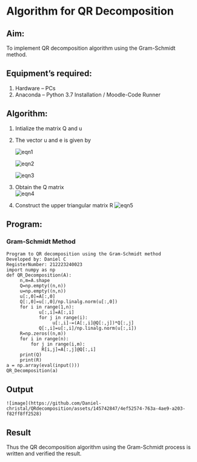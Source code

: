 # Algorithm for QR Decomposition
## Aim:
To implement QR decomposition algorithm using the Gram-Schmidt method.
## Equipment’s required:
1.	Hardware – PCs
2.	Anaconda – Python 3.7 Installation / Moodle-Code Runner
## Algorithm:
1.	Intialize the matrix Q and u
2.	The vector u and e is given by

    ![eqn1](./ex4.jpg)

    ![eqn2](./ex6.jpg)

    ![eqn3](./ex3.jpg)

3.	Obtain the Q matrix   
    ![eqn4](./ex1.jpg)
4.	Construct the upper triangular matrix R
    ![eqn5](./ex2.jpg)



## Program:
### Gram-Schmidt Method
```
Program to QR decomposition using the Gram-Schmidt method
Developed by: Daniel C
RegisterNumber: 212223240023
import numpy as np
def QR_Decomposition(A):
     n,m=A.shape
     Q=np.empty((n,n)) 
     u=np.empty((n,n))
     u[:,0]=A[:,0]
     Q[:,0]=u[:,0]/np.linalg.norm(u[:,0])
     for i in range(1,n):
            u[:,i]=A[:,i]
            for j in range(i):
                 u[:,i]-=(A[:,i]@Q[:,j])*Q[:,j]
            Q[:,i]=u[:,i]/np.linalg.norm(u[:,i])
     R=np.zeros((n,m))
     for i in range(n):
         for j in range(i,m):
             R[i,j]=A[:,j]@Q[:,i]
     print(Q)
     print(R)
a = np.array(eval(input()))
QR_Decomposition(a)
```

## Output
```
![image](https://github.com/Daniel-christal/QRdecomposition/assets/145742847/4ef52574-763a-4ae9-a203-f82ff8ff2528)
```

## Result
Thus the QR decomposition algorithm using the Gram-Schmidt process is written and verified the result.
